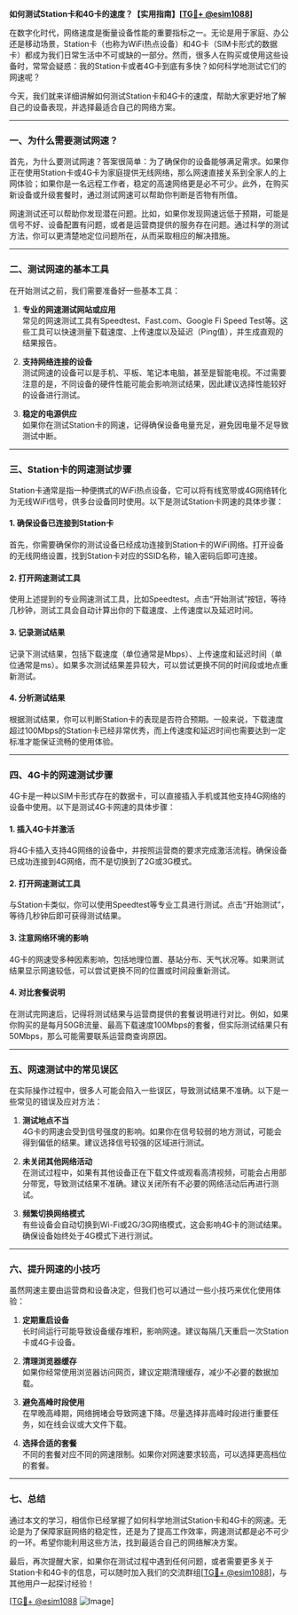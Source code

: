 **如何测试Station卡和4G卡的速度？【实用指南】[[TG💪+ @esim1088](https://t.me/s/esim1088)]**

在数字化时代，网络速度是衡量设备性能的重要指标之一。无论是用于家庭、办公还是移动场景，Station卡（也称为WiFi热点设备）和4G卡（SIM卡形式的数据卡）都成为我们日常生活中不可或缺的一部分。然而，很多人在购买或使用这些设备时，常常会疑惑：我的Station卡或者4G卡到底有多快？如何科学地测试它们的网速呢？

今天，我们就来详细讲解如何测试Station卡和4G卡的速度，帮助大家更好地了解自己的设备表现，并选择最适合自己的网络方案。

---

### **一、为什么需要测试网速？**

首先，为什么要测试网速？答案很简单：为了确保你的设备能够满足需求。如果你正在使用Station卡或4G卡为家庭提供无线网络，那么网速直接关系到全家人的上网体验；如果你是一名远程工作者，稳定的高速网络更是必不可少。此外，在购买新设备或升级套餐时，通过测试网速可以帮助你判断是否物有所值。

网速测试还可以帮助你发现潜在问题。比如，如果你发现网速远低于预期，可能是信号不好、设备配置有问题，或者是运营商提供的服务存在问题。通过科学的测试方法，你可以更清楚地定位问题所在，从而采取相应的解决措施。

---

### **二、测试网速的基本工具**

在开始测试之前，我们需要准备好一些基本工具：

1. **专业的网速测试网站或应用**  
   常见的网速测试工具有Speedtest、Fast.com、Google Fi Speed Test等。这些工具可以快速测量下载速度、上传速度以及延迟（Ping值），并生成直观的结果报告。

2. **支持网络连接的设备**  
   测试网速的设备可以是手机、平板、笔记本电脑，甚至是智能电视。不过需要注意的是，不同设备的硬件性能可能会影响测试结果，因此建议选择性能较好的设备进行测试。

3. **稳定的电源供应**  
   如果你在测试Station卡的网速，记得确保设备电量充足，避免因电量不足导致测试中断。

---

### **三、Station卡的网速测试步骤**

Station卡通常是指一种便携式的WiFi热点设备，它可以将有线宽带或4G网络转化为无线WiFi信号，供多台设备同时使用。以下是测试Station卡网速的具体步骤：

#### **1. 确保设备已连接到Station卡**
首先，你需要确保你的测试设备已经成功连接到Station卡的WiFi网络。打开设备的无线网络设置，找到Station卡对应的SSID名称，输入密码后即可连接。

#### **2. 打开网速测试工具**
使用上述提到的专业网速测试工具，比如Speedtest。点击“开始测试”按钮，等待几秒钟，测试工具会自动计算出你的下载速度、上传速度以及延迟时间。

#### **3. 记录测试结果**
记录下测试结果，包括下载速度（单位通常是Mbps）、上传速度和延迟时间（单位通常是ms）。如果多次测试结果差异较大，可以尝试更换不同的时间段或地点重新测试。

#### **4. 分析测试结果**
根据测试结果，你可以判断Station卡的表现是否符合预期。一般来说，下载速度超过100Mbps的Station卡已经非常优秀，而上传速度和延迟时间也需要达到一定标准才能保证流畅的使用体验。

---

### **四、4G卡的网速测试步骤**

4G卡是一种以SIM卡形式存在的数据卡，可以直接插入手机或其他支持4G网络的设备中使用。以下是测试4G卡网速的具体步骤：

#### **1. 插入4G卡并激活**
将4G卡插入支持4G网络的设备中，并按照运营商的要求完成激活流程。确保设备已成功连接到4G网络，而不是切换到了2G或3G模式。

#### **2. 打开网速测试工具**
与Station卡类似，你可以使用Speedtest等专业工具进行测试。点击“开始测试”，等待几秒钟后即可获得测试结果。

#### **3. 注意网络环境的影响**
4G卡的网速受多种因素影响，包括地理位置、基站分布、天气状况等。如果测试结果显示网速较低，可以尝试更换不同的位置或时间段重新测试。

#### **4. 对比套餐说明**
在测试完网速后，记得将测试结果与运营商提供的套餐说明进行对比。例如，如果你购买的是每月50GB流量、最高下载速度100Mbps的套餐，但实际测试结果只有50Mbps，那么可能需要联系运营商查询原因。

---

### **五、网速测试中的常见误区**

在实际操作过程中，很多人可能会陷入一些误区，导致测试结果不准确。以下是一些常见的错误及应对方法：

1. **测试地点不当**  
   4G卡的网速会受到信号强度的影响。如果你在信号较弱的地方测试，可能会得到偏低的结果。建议选择信号较强的区域进行测试。

2. **未关闭其他网络活动**  
   在测试过程中，如果有其他设备正在下载文件或观看高清视频，可能会占用部分带宽，导致测试结果不准确。建议关闭所有不必要的网络活动后再进行测试。

3. **频繁切换网络模式**  
   有些设备会自动切换到Wi-Fi或2G/3G网络模式，这会影响4G卡的测试结果。确保设备始终处于4G模式下进行测试。

---

### **六、提升网速的小技巧**

虽然网速主要由运营商和设备决定，但我们也可以通过一些小技巧来优化使用体验：

1. **定期重启设备**  
   长时间运行可能导致设备缓存堆积，影响网速。建议每隔几天重启一次Station卡或4G卡设备。

2. **清理浏览器缓存**  
   如果你经常使用浏览器访问网页，建议定期清理缓存，减少不必要的数据加载。

3. **避免高峰时段使用**  
   在早晚高峰期，网络拥堵会导致网速下降。尽量选择非高峰时段进行重要任务，如在线会议或大文件下载。

4. **选择合适的套餐**  
   不同的套餐对应不同的网速限制。如果你对网速要求较高，可以选择更高档位的套餐。

---

### **七、总结**

通过本文的学习，相信你已经掌握了如何科学地测试Station卡和4G卡的网速。无论是为了保障家庭网络的稳定性，还是为了提高工作效率，网速测试都是必不可少的一环。希望你能利用这些方法，找到最适合自己的网络解决方案。

最后，再次提醒大家，如果你在测试过程中遇到任何问题，或者需要更多关于Station卡和4G卡的信息，可以随时加入我们的交流群组[[TG💪+ @esim1088](https://t.me/s/esim1088)]，与其他用户一起探讨经验！

[[TG💪+ @esim1088](https://t.me/s/esim1088) ![Image](https://i.postimg.cc/4NQfJmqS/Snipaste-2025-05-13-00-14-12.png)]